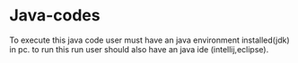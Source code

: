 # Java-codes
To execute this java code 
user must have an java environment installed(jdk) in pc.
to run this run user should also have an java ide (intellij,eclipse).
